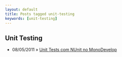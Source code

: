 ```yaml
---
layout: default
title: Posts tagged unit-testing
keywords: [unit-testing]
---
```

<h2 class="category">Unit Testing</h2>
<ul class="posts">
<li>
<p>
<span class="date">08/05/2011</span> &raquo; 
<a href="/blog/unit-tests-com-nunit-no-monodevelop">Unit Tests com NUnit no MonoDevelop</a>
</p>
</li> 
</ul>
